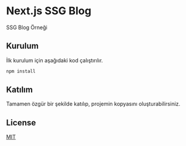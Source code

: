 # Next.js SSG Blog

SSG Blog Örneği

## Kurulum

İlk kurulum için aşağıdaki kod çalıştırılır.

```bash
npm install
```

## Katılım

Tamamen özgür bir şekilde katılıp, projemin kopyasını oluşturabilirsiniz.

## License

[MIT](https://choosealicense.com/licenses/mit/)
